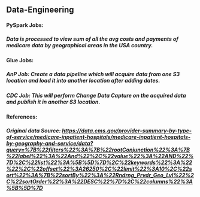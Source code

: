 ## Data-Engineering

#### PySpark Jobs:
##### Data is processed to view sum of all the avg costs and payments of medicare data by geographical areas in the USA country.

#### Glue Jobs:
##### AnP Job: Create a data pipeline which will acquire data from one S3 location and load it into another location after adding dates.
##### CDC Job: This will perform Change Data Capture on the acquired data and publish it in another S3 location.

#### References: 
##### Original data Source: https://data.cms.gov/provider-summary-by-type-of-service/medicare-inpatient-hospitals/medicare-inpatient-hospitals-by-geography-and-service/data?query=%7B%22filters%22%3A%7B%22rootConjunction%22%3A%7B%22label%22%3A%22And%22%2C%22value%22%3A%22AND%22%7D%2C%22list%22%3A%5B%5D%7D%2C%22keywords%22%3A%22%22%2C%22offset%22%3A26250%2C%22limit%22%3A10%2C%22sort%22%3A%7B%22sortBy%22%3A%22Rndrng_Prvdr_Geo_Lvl%22%2C%22sortOrder%22%3A%22DESC%22%7D%2C%22columns%22%3A%5B%5D%7D
